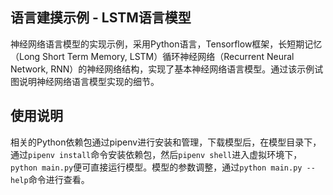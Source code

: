 ## 语言建摸示例 - LSTM语言模型

神经网络语言模型的实现示例，采用Python语言，Tensorflow框架，长短期记忆（Long Short Term Memory, LSTM）循环神经网络（Recurrent Neural Network, RNN）的神经网络结构，实现了基本神经网络语言模型。通过该示例试图说明神经网络语言模型实现的细节。

## 使用说明
相关的Python依赖包通过pipenv进行安装和管理，下载模型后，在模型目录下，通过`pipenv install`命令安装依赖包，然后`pipenv shell`进入虚拟环境下，`python main.py`便可直接运行模型。模型的参数调整，通过`python main.py --help`命令进行查看。